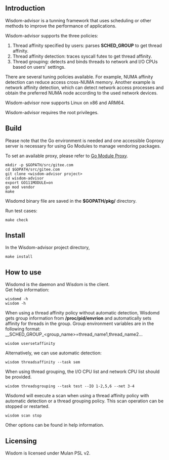 ## Introduction
Wisdom-advisor is a tunning framework that uses scheduling or other methods to improve the performance of applications.  

Wisdom-advisor supports the three policies:  

1. Thread affinity specified by users: parses __SCHED_GROUP__ to get thread affinity.  
2. Thread affinity detection: traces syscall futex to get thread affinity.  
3. Thread grouping: detects and binds threads to network and I/O CPUs based on users' settings.  

There are several tuning policies available. For example, NUMA affinity detection can reduce access cross-NUMA memory. Another example is network affinity detection, which can detect network access processes and obtain the preferred NUMA node according to the used network devices.  

Wisdom-advisor now supports Linux on x86 and ARM64.  

Wisdom-advisor requires the root privileges.  

## Build
Please note that the Go environment is needed and one accessible Goproxy server is necessary for using Go Modules to manage vendoring packages.  

To set an available proxy, please refer to [Go Module Proxy](https://proxy.golang.org).  
```
mkdir -p $GOPATH/src/gitee.com
cd $GOPATH/src/gitee.com
git clone <wisdom-advisor project>
cd wisdom-advisor
export GO111MODULE=on
go mod vendor
make
```
Wisdomd binary file are saved in the **$GOPATH/pkg/** directory.  

Run test cases:  
```
make check
```
## Install
In the Wisdom-advisor project directory,  
```
make install
```
## How to use
Wisdomd is the daemon and Wisdom is the client.  
Get help information:  

```
wisdomd -h
wisdom -h
```
When using a thread affinity policy without automatic detection, Wisdomd gets group information from **/proc/pid/envrion**
and automatically sets affinity for threads in the group. Group environment variables are in the following format:  
\_\_SCHED\_GROUP\_\<group\_name\>=thread\_name1,thread\_name2...  

```
wisdom usersetaffinity 
```
Alternatively, we can use automatic detection:  
```
wisdom threadsaffinity --task sem 
```
When using thread grouping, the I/O CPU list and network CPU list should be provided.  
```
wisdom threadsgrouping --task test --IO 1-2,5,6 --net 3-4
```
Wisdomd will execute a scan when using a thread affinity policy with automatic detection or a thread grouping policy. This scan operation can be stopped or restarted.  

```
wisdom scan stop
```
Other options can be found in help information.  

## Licensing
Wisdom is licensed under Mulan PSL v2.
